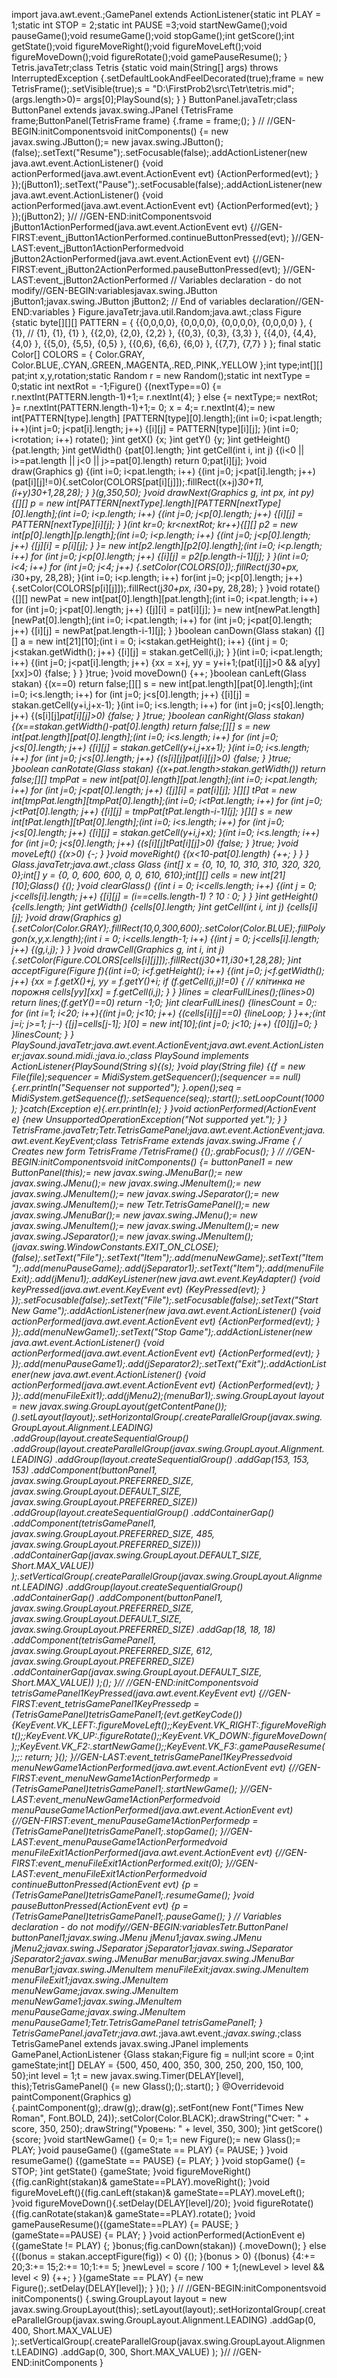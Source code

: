 import java.awt.event.;GamePanel extends ActionListener{static int PLAY = 1;static int STOP = 2;static int PAUSE =3;void startNewGame();void pauseGame();void resumeGame();void stopGame();int getScore();int getState();void figureMoveRight();void figureMoveLeft();void figureMoveDown();void figureRotate();void gamePauseResume();
}
Tetris.javaTetr;class Tetris {static void main(String[] args) throws InterruptedException {.setDefaultLookAndFeelDecorated(true);frame = new TetrisFrame();.setVisible(true);s = "D:\\FirstProb2\\src\\Tetr\\tetris.mid";(args.length>0)= args[0];PlaySound(s);
}
}
ButtonPanel.javaTetr;class ButtonPanel extends javax.swing.JPanel {TetrisFrame frame;ButtonPanel(TetrisFrame frame) {.frame = frame;();
}
// <editor-fold defaultstate="collapsed" desc="Generated Code">//GEN-BEGIN:initComponentsvoid initComponents() {= new javax.swing.JButton();= new javax.swing.JButton();(false);.setText("Resume");.setFocusable(false);.addActionListener(new java.awt.event.ActionListener() {void actionPerformed(java.awt.event.ActionEvent evt) {ActionPerformed(evt);
}
});(jButton1);.setText("Pause");.setFocusable(false);.addActionListener(new java.awt.event.ActionListener() {void actionPerformed(java.awt.event.ActionEvent evt) {ActionPerformed(evt);
}
});(jButton2);
}// </editor-fold>//GEN-END:initComponentsvoid jButton1ActionPerformed(java.awt.event.ActionEvent evt) {//GEN-FIRST:event_jButton1ActionPerformed.continueButtonPressed(evt);
}//GEN-LAST:event_jButton1ActionPerformedvoid jButton2ActionPerformed(java.awt.event.ActionEvent evt) {//GEN-FIRST:event_jButton2ActionPerformed.pauseButtonPressed(evt);
}//GEN-LAST:event_jButton2ActionPerformed
// Variables declaration - do not modify//GEN-BEGIN:variablesjavax.swing.JButton jButton1;javax.swing.JButton jButton2;
// End of variables declaration//GEN-END:variables
}
Figure.javaTetr;java.util.Random;java.awt.;class Figure {static byte[][][] PATTERN = {
{{0,0,0,0},
{0,0,0,0},
{0,0,0,0},
{0,0,0,0}
},
{
{1}, //
{1},
{1},
{1}
},
{{2,0},
{2,0},
{2,2}
},
{{0,3},
{0,3},
{3,3}
},
{{4,0},
{4,4},
{4,0}
},
{{5,0},
{5,5},
{0,5}
},
{{0,6},
{6,6},
{6,0}
},
{{7,7},
{7,7}
}
};
final static Color[] COLORS = {
Color.GRAY,
Color.BLUE,.CYAN,.GREEN,.MAGENTA,.RED,.PINK,.YELLOW
};int type;int[][] pat;int x,y,rotation;static Random r = new Random();static int nextType = 0;static int nextRot = -1;Figure() {(nextType==0) {= r.nextInt(PATTERN.length-1)+1;= r.nextInt(4);
} else {= nextType;= nextRot;
}= r.nextInt(PATTERN.length-1)+1;= 0; x = 4;= r.nextInt(4);= new int[PATTERN[type].length]
[PATTERN[type][0].length];(int i=0; i<pat.length; i++)(int j=0; j<pat[i].length; j++) {[i][j] = PATTERN[type][i][j];
}(int i=0; i<rotation; i++) rotate();
}int getX() {x;
}int getY() {y;
}int getHeight() {pat.length;
}int getWidth() {pat[0].length;
}int getCell(int i, int j) {(i<0 || i>=pat.length || j<0 || j>=pat[0].length) return 0;pat[i][j];
}void draw(Graphics g) {(int i=0; i<pat.length; i++) {(int j=0; j<pat[i].length; j++)(pat[i][j]!=0){.setColor(COLORS[pat[i][j]]);.fillRect((x+j)*30+11,(i+y)*30+1,28,28);
}
}(g,350,50);
}void drawNext(Graphics g, int px, int py) {[][] p = new int[PATTERN[nextType].length][PATTERN[nextType][0].length];(int i=0; i<p.length; i++) {(int j=0; j<p[0].length; j++) {[i][j] = PATTERN[nextType][i][j];
}
}(int kr=0; kr<nextRot; kr++){[][] p2 = new int[p[0].length][p.length];(int i=0; i<p.length; i++) {(int j=0; j<p[0].length; j++) {[j][i] = p[i][j];
}
}= new int[p2.length][p2[0].length];(int i=0; i<p.length; i++) for (int j=0; j<p[0].length; j++) {[i][j] = p2[p.length-i-1][j];
}
}(int i=0; i<4; i++) for (int j=0; j<4; j++) {.setColor(COLORS[0]);.fillRect(j*30+px, i*30+py, 28,28);
}(int i=0; i<p.length; i++) for(int j=0; j<p[0].length; j++) {.setColor(COLORS[p[i][j]]);.fillRect(j*30+px, i*30+py, 28,28);
}
}void rotate() {[][] newPat = new int[pat[0].length][pat.length];(int i=0; i<pat.length; i++) for (int j=0; j<pat[0].length; j++) {[j][i] = pat[i][j];
}= new int[newPat.length][newPat[0].length];(int i=0; i<pat.length; i++) for (int j=0; j<pat[0].length; j++) {[i][j] = newPat[pat.length-i-1][j];
}
}boolean canDown(Glass stakan) {[][] a = new int[21][10];(int i = 0; i<stakan.getHeight(); i++) {(int j = 0; j<stakan.getWidth(); j++) {[i][j] = stakan.getCell(i,j);
}
}(int i=0; i<pat.length; i++) {(int j=0; j<pat[i].length; j++) {xx = x+j, yy = y+i+1;(pat[i][j]>0 && a[yy][xx]>0) {false;
}
}
}true;
}void moveDown() {++;
}boolean canLeft(Glass stakan) {(x==0) return false;[][] s = new int[pat.length][pat[0].length];(int i=0; i<s.length; i++) for (int j=0; j<s[0].length; j++) {[i][j] = stakan.getCell(y+i,j+x-1);
}(int i=0; i<s.length; i++) for (int j=0; j<s[0].length; j++) {(s[i][j]*pat[i][j]>0) {false;
}
}true;
}boolean canRight(Glass stakan) {(x==stakan.getWidth()-pat[0].length) return false;[][] s = new int[pat.length][pat[0].length];(int i=0; i<s.length; i++) for (int j=0; j<s[0].length; j++) {[i][j] = stakan.getCell(y+i,j+x+1);
}(int i=0; i<s.length; i++) for (int j=0; j<s[0].length; j++) {(s[i][j]*pat[i][j]>0) {false;
}
}true;
}boolean canRotate(Glass stakan) {(x+pat.length>stakan.getWidth()) return false;[][] tmpPat = new int[pat[0].length][pat.length];(int i=0; i<pat.length; i++) for (int j=0; j<pat[0].length; j++) {[j][i] = pat[i][j];
}[][] tPat = new int[tmpPat.length][tmpPat[0].length];(int i=0; i<tPat.length; i++) for (int j=0; j<tPat[0].length; j++) {[i][j] = tmpPat[tPat.length-i-1][j];
}[][] s = new int[tPat.length][tPat[0].length];(int i=0; i<s.length; i++) for (int j=0; j<s[0].length; j++) {[i][j] = stakan.getCell(y+i,j+x);
}(int i=0; i<s.length; i++) for (int j=0; j<s[0].length; j++) {(s[i][j]*tPat[i][j]>0) {false;
}
}true;
}void moveLeft() {(x>0) {-;
}
}void moveRight() {(x<10-pat[0].length) {++;
}
}
}
Glass.javaTetr;java.awt.;class Glass {int[] x = {0, 10, 10, 310, 310, 320, 320, 0};int[] y = {0, 0, 600, 600, 0, 0, 610, 610};int[][] cells = new int[21][10];Glass() {();
}void clearGlass() {(int i = 0; i<cells.length; i++) {(int j = 0; j<cells[i].length; j++) {[i][j] = (i==cells.length-1) ? 10 : 0;
}
}
}int getHeight() {cells.length;
}int getWidth() {cells[0].length;
}int getCell(int i, int j) {cells[i][j];
}void draw(Graphics g) {.setColor(Color.GRAY);.fillRect(10,0,300,600);.setColor(Color.BLUE);.fillPolygon(x,y,x.length);(int i = 0; i<cells.length-1; i++) {(int j = 0; j<cells[i].length; j++) {(g,i,j);
}
}
}void drawCell(Graphics g, int i, int j) {.setColor(Figure.COLORS[cells[i][j]]);.fillRect(j*30+11,i*30+1,28,28);
}int acceptFigure(Figure f){(int i=0; i<f.getHeight(); i++) {(int j=0; j<f.getWidth(); j++) {xx = f.getX()+j, yy = f.getY()+i;
if (f.getCell(i,j)!=0) { // клітинка не порожня
cells[yy][xx] = f.getCell(i,j);
} }
}lines = clearFullLines();(lines>0) return lines;(f.getY()==0) return -1;0;
}int clearFullLines() {linesCount = 0;: for (int i=1; i<20; i++){(int j=0; j<10; j++) {(cells[i][j]==0) {lineLoop;
}
}++;(int j=i; j>=1; j--) {[j]=cells[j-1];
}[0] = new int[10];(int j=0; j<10; j++) {[0][j]=0;
}
}linesCount;
}
}
PlaySound.javaTetr;java.awt.event.ActionEvent;java.awt.event.ActionListener;javax.sound.midi.;java.io.;class PlaySound implements ActionListener{PlaySound(String s){(s);
}void play(String file) {{f = new File(file);sequencer = MidiSystem.getSequencer();(sequencer == null) {.err.println("Sequenser not supported");
}.open();seq = MidiSystem.getSequence(f);.setSequence(seq);.start();.setLoopCount(1000);
}catch(Exception e){.err.println(e);
}
}void actionPerformed(ActionEvent e) {new UnsupportedOperationException("Not supported yet.");
}
}
TetrisFrame.javaTetr;Tetr.TetrisGamePanel;java.awt.event.ActionEvent;java.awt.event.KeyEvent;class TetrisFrame extends javax.swing.JFrame {
/ Creates new form TetrisFrame /TetrisFrame() {();.grabFocus();
}
// <editor-fold defaultstate="collapsed" desc="Generated Code">//GEN-BEGIN:initComponentsvoid initComponents() {= buttonPanel1 = new ButtonPanel(this);= new javax.swing.JMenuBar();= new javax.swing.JMenu();= new javax.swing.JMenuItem();= new javax.swing.JMenuItem();= new javax.swing.JSeparator();= new javax.swing.JMenuItem();= new Tetr.TetrisGamePanel();= new javax.swing.JMenuBar();= new javax.swing.JMenu();= new javax.swing.JMenuItem();= new javax.swing.JMenuItem();= new javax.swing.JSeparator();= new javax.swing.JMenuItem();(javax.swing.WindowConstants.EXIT_ON_CLOSE);(false);.setText("File");.setText("Item");.add(menuNewGame);.setText("Item");.add(menuPauseGame);.add(jSeparator1);.setText("Item");.add(menuFileExit);.add(jMenu1);.addKeyListener(new java.awt.event.KeyAdapter() {void keyPressed(java.awt.event.KeyEvent evt) {KeyPressed(evt);
}
});.setFocusable(false);.setText("File");.setFocusable(false);.setText("Start New Game");.addActionListener(new java.awt.event.ActionListener() {void actionPerformed(java.awt.event.ActionEvent evt) {ActionPerformed(evt);
}
});.add(menuNewGame1);.setText("Stop Game");.addActionListener(new java.awt.event.ActionListener() {void actionPerformed(java.awt.event.ActionEvent evt) {ActionPerformed(evt);
}
});.add(menuPauseGame1);.add(jSeparator2);.setText("Exit");.addActionListener(new java.awt.event.ActionListener() {void actionPerformed(java.awt.event.ActionEvent evt) {ActionPerformed(evt);
}
});.add(menuFileExit1);.add(jMenu2);(menuBar1);.swing.GroupLayout layout = new javax.swing.GroupLayout(getContentPane());().setLayout(layout);.setHorizontalGroup(.createParallelGroup(javax.swing.GroupLayout.Alignment.LEADING)
.addGroup(layout.createSequentialGroup()
.addGroup(layout.createParallelGroup(javax.swing.GroupLayout.Alignment.LEADING)
.addGroup(layout.createSequentialGroup()
.addGap(153, 153, 153)
.addComponent(buttonPanel1, javax.swing.GroupLayout.PREFERRED_SIZE, javax.swing.GroupLayout.DEFAULT_SIZE, javax.swing.GroupLayout.PREFERRED_SIZE))
.addGroup(layout.createSequentialGroup()
.addContainerGap()
.addComponent(tetrisGamePanel1, javax.swing.GroupLayout.PREFERRED_SIZE, 485, javax.swing.GroupLayout.PREFERRED_SIZE)))
.addContainerGap(javax.swing.GroupLayout.DEFAULT_SIZE, Short.MAX_VALUE))
);.setVerticalGroup(.createParallelGroup(javax.swing.GroupLayout.Alignment.LEADING)
.addGroup(layout.createSequentialGroup()
.addContainerGap()
.addComponent(buttonPanel1, javax.swing.GroupLayout.PREFERRED_SIZE, javax.swing.GroupLayout.DEFAULT_SIZE, javax.swing.GroupLayout.PREFERRED_SIZE)
.addGap(18, 18, 18)
.addComponent(tetrisGamePanel1, javax.swing.GroupLayout.PREFERRED_SIZE, 612, javax.swing.GroupLayout.PREFERRED_SIZE)
.addContainerGap(javax.swing.GroupLayout.DEFAULT_SIZE, Short.MAX_VALUE))
);();
}// </editor-fold>//GEN-END:initComponentsvoid tetrisGamePanel1KeyPressed(java.awt.event.KeyEvent evt) {//GEN-FIRST:event_tetrisGamePanel1KeyPressedp = (TetrisGamePanel)tetrisGamePanel1;(evt.getKeyCode()) {KeyEvent.VK_LEFT:.figureMoveLeft();;KeyEvent.VK_RIGHT:.figureMoveRight();;KeyEvent.VK_UP:.figureRotate();;KeyEvent.VK_DOWN:.figureMoveDown();;KeyEvent.VK_F2:.startNewGame();;KeyEvent.VK_F3:.gamePauseResume();;: return;
}();
}//GEN-LAST:event_tetrisGamePanel1KeyPressedvoid menuNewGame1ActionPerformed(java.awt.event.ActionEvent evt) {//GEN-FIRST:event_menuNewGame1ActionPerformedp = (TetrisGamePanel)tetrisGamePanel1;.startNewGame();
}//GEN-LAST:event_menuNewGame1ActionPerformedvoid menuPauseGame1ActionPerformed(java.awt.event.ActionEvent evt) {//GEN-FIRST:event_menuPauseGame1ActionPerformedp = (TetrisGamePanel)tetrisGamePanel1;.stopGame();
}//GEN-LAST:event_menuPauseGame1ActionPerformedvoid menuFileExit1ActionPerformed(java.awt.event.ActionEvent evt) {//GEN-FIRST:event_menuFileExit1ActionPerformed.exit(0);
}//GEN-LAST:event_menuFileExit1ActionPerformedvoid continueButtonPressed(ActionEvent evt) {p = (TetrisGamePanel)tetrisGamePanel1;.resumeGame();
}void pauseButtonPressed(ActionEvent evt) {p = (TetrisGamePanel)tetrisGamePanel1;.pauseGame();
}
// Variables declaration - do not modify//GEN-BEGIN:variablesTetr.ButtonPanel buttonPanel1;javax.swing.JMenu jMenu1;javax.swing.JMenu jMenu2;javax.swing.JSeparator jSeparator1;javax.swing.JSeparator jSeparator2;javax.swing.JMenuBar menuBar;javax.swing.JMenuBar menuBar1;javax.swing.JMenuItem menuFileExit;javax.swing.JMenuItem menuFileExit1;javax.swing.JMenuItem menuNewGame;javax.swing.JMenuItem menuNewGame1;javax.swing.JMenuItem menuPauseGame;javax.swing.JMenuItem menuPauseGame1;Tetr.TetrisGamePanel tetrisGamePanel1;
}
TetrisGamePanel.javaTetr;java.awt.*;java.awt.event.*;javax.swing.*;class TetrisGamePanel extends javax.swing.JPanel implements GamePanel,ActionListener {Glass stakan;Figure fig = null;int score = 0;int gameState;int[] DELAY = {500, 450, 400, 350, 300, 250, 200, 150, 100, 50};int level = 1;t = new javax.swing.Timer(DELAY[level], this);TetrisGamePanel() {= new Glass();();.start();
}
@Overridevoid paintComponent(Graphics g) {.paintComponent(g);.draw(g);.draw(g);.setFont(new Font("Times New Roman", Font.BOLD, 24));.setColor(Color.BLACK);.drawString("Счет: " + score, 350, 250);.drawString("Уровень: " + level, 350, 300);
}int getScore() {score;
}void startNewGame() {= 0;= 1;= new Figure();= new Glass();= PLAY;
}void pauseGame() {(gameState == PLAY) {= PAUSE;
}
}void resumeGame() {(gameState == PAUSE) {= PLAY;
}
}void stopGame() {= STOP;
}int getState() {gameState;
}void figureMoveRight(){(fig.canRight(stakan)& gameState==PLAY).moveRight();
}void figureMoveLeft(){(fig.canLeft(stakan)& gameState==PLAY).moveLeft();
}void figureMoveDown(){.setDelay(DELAY[level]/20);
}void figureRotate(){(fig.canRotate(stakan)& gameState==PLAY).rotate();
}void gamePauseResume(){(gameState==PLAY) {= PAUSE;
}(gameState==PAUSE) {= PLAY;
}
}void actionPerformed(ActionEvent e) {(gameState != PLAY) {;
}bonus;(fig.canDown(stakan)) {.moveDown();
} else {((bonus = stakan.acceptFigure(fig)) < 0) {();
}(bonus > 0) {(bonus) {4:+= 20;3:+= 15;2:+= 10;1:+= 5;
}newLevel = score / 100 + 1;(newLevel > level && level < 9) {++;
}
}(gameState == PLAY) {= new Figure();.setDelay(DELAY[level]);
}
}();
}
// <editor-fold defaultstate="collapsed" desc="Generated Code">//GEN-BEGIN:initComponentsvoid initComponents() {.swing.GroupLayout layout = new javax.swing.GroupLayout(this);.setLayout(layout);.setHorizontalGroup(.createParallelGroup(javax.swing.GroupLayout.Alignment.LEADING)
.addGap(0, 400, Short.MAX_VALUE)
);.setVerticalGroup(.createParallelGroup(javax.swing.GroupLayout.Alignment.LEADING)
.addGap(0, 300, Short.MAX_VALUE)
);
}// </editor-fold>//GEN-END:initComponents
}
